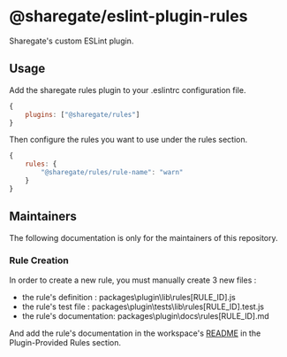 # @sharegate/eslint-plugin-rules

Sharegate's custom ESLint plugin.

## Usage

Add the sharegate rules plugin to your .eslintrc configuration file.

```javascript
{
    plugins: ["@sharegate/rules"]
}
```

Then configure the rules you want to use under the rules section.

```javascript
{
    rules: {
        "@sharegate/rules/rule-name": "warn"
    }
}
```

## Maintainers

The following documentation is only for the maintainers of this repository.

### Rule Creation

In order to create a new rule, you must manually create 3 new files :

- the rule's definition : packages\plugin\lib\rules\[RULE_ID].js
- the rule's test file : packages\plugin\tests\lib\rules\[RULE_ID].test.js
- the rule's documentation: packages\plugin\docs\rules\[RULE_ID].md

And add the rule's documentation in the workspace's [README](../../README.md) in the Plugin-Provided Rules section.
